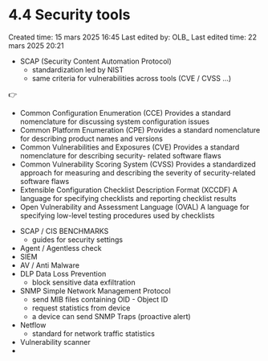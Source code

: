 # 4.4  Security tools

Created time: 15 mars 2025 16:45
Last edited by: OLB_
Last edited time: 22 mars 2025 20:21

- SCAP (Security Content Automation Protocol)
    - standardization led by NIST
    - same criteria for vulnerabilities across tools (CVE / CVSS …)

<aside>
👉

- Common Configuration Enumeration (CCE) Provides a standard nomenclature for discussing system configuration issues
- Common Platform Enumeration (CPE) Provides a
standard nomenclature for describing product names and
versions
- Common Vulnerabilities and Exposures (CVE)
Provides a standard nomenclature for describing security-
related software flaws
- Common Vulnerability Scoring System (CVSS)
Provides a standardized approach for measuring and
describing the severity of security-related software flaws
- Extensible Configuration Checklist Description
Format (XCCDF) A language for specifying checklists and
reporting checklist results
- Open Vulnerability and Assessment Language
(OVAL) A language for specifying low-level testing
procedures used by checklists
</aside>

- SCAP / CIS BENCHMARKS
    - guides for security settings
- Agent / Agentless check
- SIEM
- AV / Anti Malware
- DLP Data Loss Prevention
    - block sensitive data exfiltration
- SNMP Simple Network Management Protocol
    - send MIB files containing  OID - Object ID
    - request statistics from device
    - a device can send SNMP Traps (proactive alert)
- Netflow
    - standard for network traffic statistics
- Vulnerability scanner
-